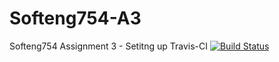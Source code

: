 # Softeng754-A3
Softeng754 Assignment 3 - Setitng up Travis-CI
[![Build Status](https://travis-ci.org/Zinzan1/Softeng754-A3.svg?branch=master)](https://travis-ci.org/Zinzan1/Softeng754-A3)
